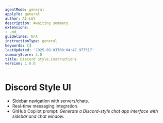 ```yaml
---
agentMode: general
applyTo: general
author: AI-LEY
description: Awaiting summary.
extensions:
- .md
guidelines: N/A
instructionType: general
keywords: []
lastUpdated: '2025-09-03T00:04:47.977517'
summaryScore: 3.0
title: Discord Style.Instructions
version: 1.0.0
---
```


# Discord Style UI

- Sidebar navigation with servers/chats.
- Real-time messaging integration.
- GitHub Copilot prompt: *Generate a Discord-style chat app interface with sidebar and chat window.*